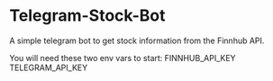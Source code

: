 # Telegram-Stock-Bot
A simple telegram bot to get stock information from the Finnhub API.

You will need these two env vars to start:
FINNHUB_API_KEY
TELEGRAM_API_KEY
